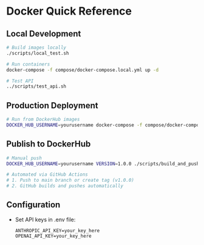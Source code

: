 # Docker Quick Reference

## Local Development
```bash
# Build images locally
./scripts/local_test.sh

# Run containers
docker-compose -f compose/docker-compose.local.yml up -d

# Test API
../scripts/test_api.sh
```

## Production Deployment
```bash
# Run from DockerHub images
DOCKER_HUB_USERNAME=yourusername docker-compose -f compose/docker-compose.yml up -d
```

## Publish to DockerHub
```bash
# Manual push
DOCKER_HUB_USERNAME=yourusername VERSION=1.0.0 ./scripts/build_and_push.sh

# Automated via GitHub Actions
# 1. Push to main branch or create tag (v1.0.0)
# 2. GitHub builds and pushes automatically
```

## Configuration
- Set API keys in .env file:
  ```
  ANTHROPIC_API_KEY=your_key_here
  OPENAI_API_KEY=your_key_here
  ``` 